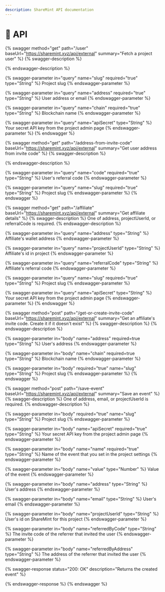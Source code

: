 ```yaml
---
description: ShareMint API documentation
---
```


# 🎍 API

{% swagger method="get" path="/user" baseUrl="https://sharemint.xyz/api/external" summary="Fetch a project user" %}
{% swagger-description %}

{% endswagger-description %}

{% swagger-parameter in="query" name="slug" required="true" type="String" %}
Project slug
{% endswagger-parameter %}

{% swagger-parameter in="query" name="address" required="true" type="String" %}
User address or email
{% endswagger-parameter %}

{% swagger-parameter in="query" name="chain" required="true" type="String" %}
Blockchain name
{% endswagger-parameter %}

{% swagger-parameter in="query" name="apiSecret" type="String" %}
Your secret API key from the project admin page
{% endswagger-parameter %}
{% endswagger %}

{% swagger method="get" path="/address-from-invite-code" baseUrl="https://sharemint.xyz/api/external" summary="Get user address from invite code" %}
{% swagger-description %}

{% endswagger-description %}

{% swagger-parameter in="query" name="code" required="true" type="String" %}
User's referral code
{% endswagger-parameter %}

{% swagger-parameter in="query" name="slug" required="true" type="String" %}
Project slug
{% endswagger-parameter %}
{% endswagger %}

{% swagger method="get" path="/affiliate" baseUrl="https://sharemint.xyz/api/external" summary="Get affiliate details" %}
{% swagger-description %}
One of address, projectUserId, or referralCode is required.
{% endswagger-description %}

{% swagger-parameter in="query" name="address" type="String" %}
Affiliate's wallet address
{% endswagger-parameter %}

{% swagger-parameter in="query" name="projectUserId" type="String" %}
Affiliate's id in project
{% endswagger-parameter %}

{% swagger-parameter in="query" name="referralCode" type="String" %}
Affiliate's referral code
{% endswagger-parameter %}

{% swagger-parameter in="query" name="slug" required="true" type="String" %}
Project slug
{% endswagger-parameter %}

{% swagger-parameter in="query" name="apiSecret" type="String" %}
Your secret API key from the project admin page
{% endswagger-parameter %}
{% endswagger %}



{% swagger method="post" path="/get-or-create-invite-code" baseUrl="https://sharemint.xyz/api/external" summary="Get an affiliate's invite code. Create it if it doesn't exist" %}
{% swagger-description %}
{% endswagger-description %}

{% swagger-parameter in="body" name="address" required=true type="String" %}
User's address
{% endswagger-parameter %}

{% swagger-parameter in="body" name="chain" required=true type="String" %}
Blockchain name
{% endswagger-parameter %}

{% swagger-parameter in="body" required="true" name="slug" type="String" %}
Project slug
{% endswagger-parameter %}
{% endswagger %}


{% swagger method="post" path="/save-event" baseUrl="https://sharemint.xyz/api/external" summary="Save an event" %}
{% swagger-description %}
One of address, email, or projectUserId is required.
{% endswagger-description %}

{% swagger-parameter in="body" required="true" name="slug" type="String" %}
Project slug
{% endswagger-parameter %}

{% swagger-parameter in="body" name="apiSecret" required="true" type="String" %}
Your secret API key from the project admin page
{% endswagger-parameter %}

{% swagger-parameter in="body" name="name" required="true" type="String" %}
Name of the event that you set in the project settings
{% endswagger-parameter %}

{% swagger-parameter in="body" name="value" type="Number" %}
Value of the event
{% endswagger-parameter %}

{% swagger-parameter in="body" name="address" type="String" %}
User's address
{% endswagger-parameter %}

{% swagger-parameter in="body" name="email" type="String" %}
User's email
{% endswagger-parameter %}

{% swagger-parameter in="body" name="projectUserId" type="String" %}
User's id on ShareMint for this project
{% endswagger-parameter %}

{% swagger-parameter in="body" name="referredByCode" type="String" %}
The invite code of the referrer that invited the user
{% endswagger-parameter %}

{% swagger-parameter in="body" name="referredByAddress" type="String" %}
The address of the referrer that invited the user
{% endswagger-parameter %}

{% swagger-response status="200: OK" description="Returns the created event" %}

{% endswagger-response %}
{% endswagger %}
